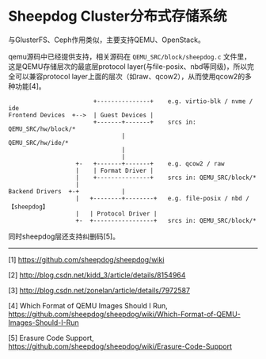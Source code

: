 # Sheepdog Cluster分布式存储系统

与GlusterFS、Ceph作用类似，主要支持QEMU、OpenStack。

qemu源码中已经提供支持，相关源码在 `QEMU_SRC/block/sheepdog.c` 文件里，这是QEMU存储层次的最底层protocol layer(与file-posix、nbd等同级)，所以完全可以兼容protocol layer上面的层次（如raw、qcow2），从而使用qcow2的多种功能[4]。

```
                        +---------------+    e.g. virtio-blk / nvme / ide
Frontend Devices  +-->  | Guest Devices |
                        +-------+-------+    srcs in: QEMU_SRC/hw/block/*
                                |                     QEMU_SRC/hw/ide/*
                                |
                                |
                   +-   +-------+-------+    e.g. qcow2 / raw
                   |    | Format Driver |
                   |    +---------------+    srcs in: QEMU_SRC/block/*
                   |
Backend Drivers  +-+            |
                   |   +--------+--------+   e.g. file-posix / nbd / 【sheepdog】
                   |   | Protocol Driver |
                   +-  +-----------------+   srcs in: QEMU_SRC/block/*

```


同时sheepdog层还支持纠删码[5]。

---

[1] https://github.com/sheepdog/sheepdog/wiki

[2] http://blog.csdn.net/kidd_3/article/details/8154964

[3] http://blog.csdn.net/zonelan/article/details/7972587

[4] Which Format of QEMU Images Should I Run, https://github.com/sheepdog/sheepdog/wiki/Which-Format-of-QEMU-Images-Should-I-Run

[5] Erasure Code Support, https://github.com/sheepdog/sheepdog/wiki/Erasure-Code-Support